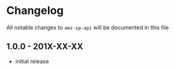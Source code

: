 # Changelog

All notable changes to `amz-sp-api` will be documented in this file

## 1.0.0 - 201X-XX-XX

- initial release

